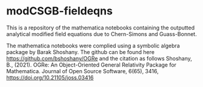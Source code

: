 # modCSGB-fieldeqns
This is a repository of the mathematica notebooks containing the outputted analytical modified field equations due to Chern-Simons and Guass-Bonnet.

The mathematica notebooks were complied using a symbolic algebra package by Barak Shoshany. The github can be found here https://github.com/bshoshany/OGRe and the citation as follows Shoshany, B., (2021). OGRe: An Object-Oriented General Relativity Package for Mathematica. Journal of Open Source Software, 6(65), 3416, https://doi.org/10.21105/joss.03416
